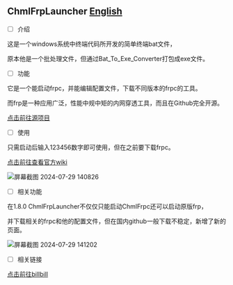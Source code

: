 ## ChmlFrpLauncher                <a href="https://github.com/Qianyiaz/ChmlFrpLauncher/blob/main/en_README.md">English</a>

- [ ] 介绍

这是一个windows系统中终端代码所开发的简单终端bat文件，

原本他是一个批处理文件，但通过Bat_To_Exe_Converter打包成exe文件。


- [ ] 功能
      
它是一个能启动frpc，并能编辑配置文件，下载不同版本的frpc的工具。

而frp是一种应用广泛，性能中规中矩的内网穿透工具，而且在Github完全开源。

<a href="https://github.com/fatedier/frp">点击前往源项目</a>


- [ ] 使用
      
只需启动后输入123456数字即可使用，但在之前要下载frpc。

<a href="https://github.com/Qianyiaz/ChmlFrpLauncher/wiki">点击前往查看官方wiki</a>

![屏幕截图 2024-07-29 140826](https://github.com/user-attachments/assets/2f10ea0d-aa34-4be8-9f47-f72229e52e97)



- [ ] 相关功能
      
在1.8.0 ChmlFrpLauncher不仅仅只能启动ChmlFrpc还可以启动原版frp，

并下载相关的frpc和他的配置文件，但在国内github一般下载不稳定，新增了新的页面。

![屏幕截图 2024-07-29 141202](https://github.com/user-attachments/assets/660c6c0b-21fa-4582-87ce-2b83c75b894d)


- [ ] 相关链接
      
<a href="https://space.bilibili.com/1582404131">点击前往billbill</a>
